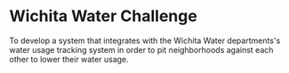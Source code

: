 # Wichita Water Challenge

To develop a system that integrates with the Wichita Water departments's water
usage tracking system in order to pit neighborhoods against each other to lower
their water usage.
